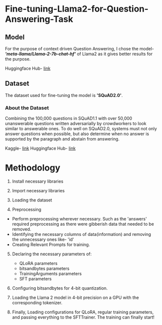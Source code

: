 # Fine-tuning-Llama2-for-Question-Answering-Task



## Model

For the purpose of context driven Question Answering, I chose the model- _**'meta-llama/Llama-2-7b-chat-hf'**_ of Llama2 as it gives better results for the purpose.

Huggingface Hub- [link](https://huggingface.co/meta-llama/Llama-2-7b-chat-hf)


## Dataset

The dataset used for fine-tuning the model is **'SQuAD2.0'**. 

### About the Dataset
Combining the 100,000 questions in SQuAD1.1 with over 50,000 unanswerable questions written adversarially by crowdworkers to look similar to answerable ones. To do well on SQuAD2.0, systems must not only answer questions when possible, but also determine when no answer is supported by the paragraph and abstain from answering.

Kaggle- [link](https://www.kaggle.com/datasets/thedevastator/squad2-0-a-challenge-for-question-answering-syst)
Huggingface Hub- [link](https://huggingface.co/datasets/rajpurkar/squad_v2)


# Methodology

1. Install necessary libraries

2. Import necessary libraries

3. Loading the dataset

4. Preprocessing
  - Perform preprocessing wherever necessary. Such as the 'answers' required preprocessing as there were gibberish data that needed to be removed.
  - Identifying the necessary columns of data\(information) and removing the unnecessary ones like- 'id' 
  - Creating Relevant Prompts for training.

 5. Declaring the necessary parameters of:
    - QLoRA parameters
    - bitsandbytes parameters
    - TrainingArguments parameters
    - SFT parameters

 6. Configuring bitsandbytes for 4-bit quantization.

 7. Loading the Llama 2 model in 4-bit precision on a GPU with the corresponding tokenizer.

 8. Finally, Loading configurations for QLoRA, regular training parameters, and passing everything to the SFTTrainer. The training can finally start!
